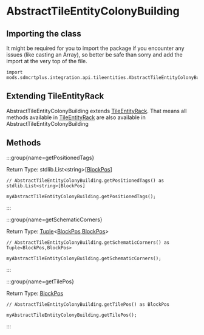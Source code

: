 # AbstractTileEntityColonyBuilding

## Importing the class

It might be required for you to import the package if you encounter any issues (like casting an Array), so better be safe than sorry and add the import at the very top of the file.
```zenscript
import mods.sdmcrtplus.integration.api.tileentities.AbstractTileEntityColonyBuilding;
```


## Extending TileEntityRack

AbstractTileEntityColonyBuilding extends [TileEntityRack](/mods/sdmcrtplus/integration/minecolonies/api/tileentities/TileEntityRack). That means all methods available in [TileEntityRack](/mods/sdmcrtplus/integration/minecolonies/api/tileentities/TileEntityRack) are also available in AbstractTileEntityColonyBuilding

## Methods

:::group{name=getPositionedTags}

Return Type: stdlib.List&lt;string&gt;[[BlockPos](/vanilla/api/util/math/BlockPos)]

```zenscript
// AbstractTileEntityColonyBuilding.getPositionedTags() as stdlib.List<string>[BlockPos]

myAbstractTileEntityColonyBuilding.getPositionedTags();
```

:::

:::group{name=getSchematicCorners}

Return Type: [Tuple](/mods/sdmcrtplus/Tuple)&lt;[BlockPos](/vanilla/api/util/math/BlockPos),[BlockPos](/vanilla/api/util/math/BlockPos)&gt;

```zenscript
// AbstractTileEntityColonyBuilding.getSchematicCorners() as Tuple<BlockPos,BlockPos>

myAbstractTileEntityColonyBuilding.getSchematicCorners();
```

:::

:::group{name=getTilePos}

Return Type: [BlockPos](/vanilla/api/util/math/BlockPos)

```zenscript
// AbstractTileEntityColonyBuilding.getTilePos() as BlockPos

myAbstractTileEntityColonyBuilding.getTilePos();
```

:::


